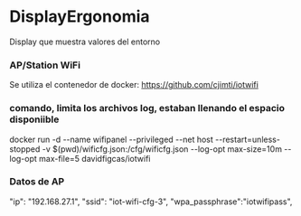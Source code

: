 DisplayErgonomia
================

Display que muestra valores del entorno

### AP/Station WiFi
Se utiliza el contenedor de docker: https://github.com/cjimti/iotwifi


### comando, limita los archivos log, estaban llenando el espacio disponiible

docker run -d --name wifipanel --privileged --net host --restart=unless-stopped       -v $(pwd)/wificfg.json:/cfg/wificfg.json --log-opt max-size=10m --log-opt max-file=5 davidfigcas/iotwifi

### Datos de AP
"ip": "192.168.27.1",
"ssid": "iot-wifi-cfg-3",
"wpa_passphrase":"iotwifipass",
